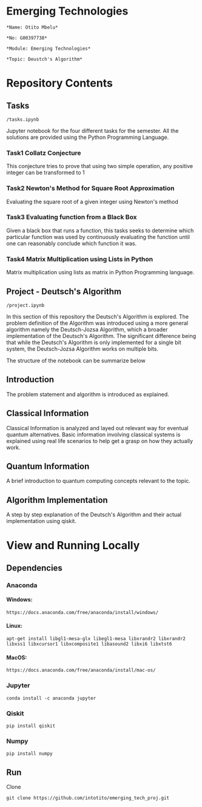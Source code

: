 # Emerging Technologies
```
*Name: Otito Mbelu*

*No: G00397738*

*Module: Emerging Technologies*

*Topic: Deustch's Algorithm*

```

# Repository Contents

## Tasks

`/tasks.ipynb`

Jupyter notebook for the four different tasks for the semester. All the solutions are provided using the Python Programming Language. 
### Task1 Collatz Conjecture

This conjecture tries to prove that using two simple operation, any positive integer can be transformed to 1
### Task2 Newton's Method for Square Root Approximation

Evaluating the square root of a given integer using Newton's method
### Task3 Evaluating function from a Black Box

Given a black box that runs a function, this tasks seeks to determine which particular function was used by continuously evaluating the function until one can reasonably conclude which function it was. 
### Task4 Matrix Multiplication using Lists in Python

Matrix multiplication using lists as matrix in Python Programming language. 


## Project - Deutsch's Algorithm

`/project.ipynb`

In this section of this repository the Deutsch's Algorithm is explored. The problem definition of the Algorithm was introduced using a more general algorithm namely the Deutsch-Jozsa Algorithm, which a broader implementation of the Deutsch's Algorithm. The significant difference being that while the Deutsch's Algorithm is only implemented for a single bit system, the Deutsch-Jozsa Algorithm works on multiple bits. 

The structure of the notebook can be summarize below

## Introduction

The problem statement and algorithm is introduced as explained.

## Classical Information

Classical Information is analyzed and layed out relevant way for eventual quantum alternatives. Basic information involving classical systems is explained using real life scenarios to help get a grasp on how they actually work. 

## Quantum Information

A brief introduction to quantum computing concepts relevant to the topic. 

## Algorithm Implementation

A step by step explanation of the Deutsch's Algorithm and their actual implementation using qiskit. 

# View and Running Locally

## Dependencies

### Anaconda


#### Windows: 

```
https://docs.anaconda.com/free/anaconda/install/windows/
```

#### Linux: 

```
apt-get install libgl1-mesa-glx libegl1-mesa libxrandr2 libxrandr2 libxss1 libxcursor1 libxcomposite1 libasound2 libxi6 libxtst6
```

#### MacOS: 

```
https://docs.anaconda.com/free/anaconda/install/mac-os/
```


### Jupyter

```
conda install -c anaconda jupyter
```

### Qiskit

```
pip install qiskit
```

### Numpy

```
pip install numpy
```

## Run

Clone
```
git clone https://github.com/intotito/emerging_tech_proj.git
```


